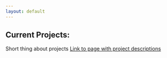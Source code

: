 ```yaml
---
layout: default
---
```


Current Projects:
---
Short thing about projects
[Link to page with project descriptions](https://hartmannbs.github.io/projects/)


